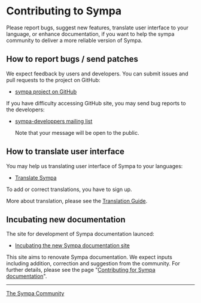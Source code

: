 Contributing to Sympa
=====================

Please report bugs, suggest new features, translate user interface to your language, or enhance documentation, if you want to help the sympa community to deliver a more reliable version of Sympa.

How to report bugs / send patches
---------------------------------

We expect feedback by users and developers.  You can submit issues and pull requests to the project on GitHub:

  - [sympa project on GitHub](https://github.com/sympa-community/sympa)

If you have difficulty accessing GitHub site, you may send bug reports to the developers:

  - [sympa-developpers mailing list](https://listes.renater.fr/sympa/info/sympa-developpers)

    Note that your message will be open to the public.

How to translate user interface
-------------------------------

You may help us translating user interface of Sympa to your languages:

  * [Translate Sympa](https://translate.sympa.org/)

To add or correct translations, you have to sign up.

More about translation, please see the [Translation Guide](https://translate.sympa.org/pages/help).

Incubating new documentation
-------------------------------

The site for development of Sympa documentation launced:

  * [Incubating the new Sympa documentation site](https://github.com/sympa-community/sympa-community.github.io)

This site aims to renovate Sympa documentation.  We expect inputs including addition, correction and suggestion from the community.  For further details, please see the page "[Contributing for Sympa documentation](https://sympa-community.github.io/CONTRIBUTING.html)".

----
[The Sympa Community](https://github.com/sympa-community)
